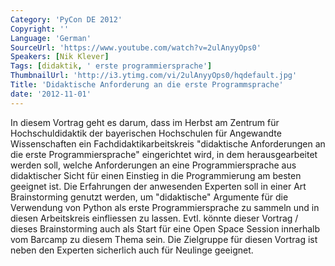 ```yaml
---
Category: 'PyCon DE 2012'
Copyright: ''
Language: 'German'
SourceUrl: 'https://www.youtube.com/watch?v=2ulAnyyOps0'
Speakers: [Nik Klever]
Tags: [didaktik, ' erste programmiersprache']
ThumbnailUrl: 'http://i3.ytimg.com/vi/2ulAnyyOps0/hqdefault.jpg'
Title: 'Didaktische Anforderung an die erste Programmsprache'
date: '2012-11-01'
---
```

In diesem Vortrag geht es darum, dass im Herbst am Zentrum für
Hochschuldidaktik der bayerischen Hochschulen für Angewandte Wissenschaften
ein Fachdidaktikarbeitskreis "didaktische Anforderungen an die erste
Programmiersprache" eingerichtet wird, in dem herausgearbeitet werden soll,
welche Anforderungen an eine Programmiersprache aus didaktischer Sicht für
einen Einstieg in die Programmierung am besten geeignet ist. Die Erfahrungen
der anwesenden Experten soll in einer Art Brainstorming genutzt werden, um
"didaktische" Argumente für die Verwendung von Python als erste
Programmiersprache zu sammeln und in diesen Arbeitskreis einfliessen zu
lassen. Evtl. könnte dieser Vortrag / dieses Brainstorming auch als Start für
eine Open Space Session innerhalb vom Barcamp zu diesem Thema sein. Die
Zielgruppe für diesen Vortrag ist neben den Experten sicherlich auch für
Neulinge geeignet.

